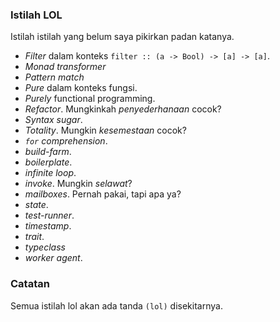 ### Istilah LOL

Istilah istilah yang belum saya pikirkan padan katanya.

- *Filter* dalam konteks `filter :: (a -> Bool) -> [a] -> [a]`.
- *Monad transformer*
- *Pattern match*
- *Pure* dalam konteks fungsi.
- *Purely* functional programming.
- *Refactor*. Mungkinkah *penyederhanaan* cocok?
- *Syntax sugar*.
- *Totality*. Mungkin *kesemestaan* cocok?
- *`for` comprehension*.
- *build-farm*.
- *boilerplate*.
- *infinite loop*.
- *invoke*. Mungkin *selawat*?
- *mailboxes*. Pernah pakai, tapi apa ya?
- *state*.
- *test-runner*.
- *timestamp*.
- *trait*.
- *typeclass*
- *worker agent*.

### Catatan

Semua istilah lol akan ada tanda `(lol)` disekitarnya.
